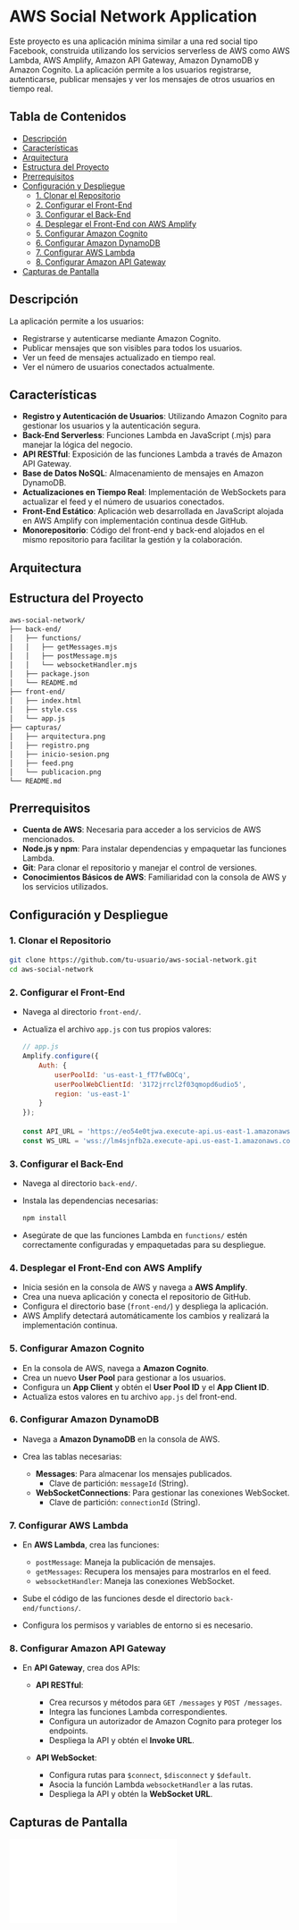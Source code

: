 # AWS Social Network Application

Este proyecto es una aplicación mínima similar a una red social tipo Facebook, construida utilizando los servicios serverless de AWS como AWS Lambda, AWS Amplify, Amazon API Gateway, Amazon DynamoDB y Amazon Cognito. La aplicación permite a los usuarios registrarse, autenticarse, publicar mensajes y ver los mensajes de otros usuarios en tiempo real.

## Tabla de Contenidos

- [Descripción](#descripción)
- [Características](#características)
- [Arquitectura](#arquitectura)
- [Estructura del Proyecto](#estructura-del-proyecto)
- [Prerrequisitos](#prerrequisitos)
- [Configuración y Despliegue](#configuración-y-despliegue)
  - [1. Clonar el Repositorio](#1-clonar-el-repositorio)
  - [2. Configurar el Front-End](#2-configurar-el-front-end)
  - [3. Configurar el Back-End](#3-configurar-el-back-end)
  - [4. Desplegar el Front-End con AWS Amplify](#4-desplegar-el-front-end-con-aws-amplify)
  - [5. Configurar Amazon Cognito](#5-configurar-amazon-cognito)
  - [6. Configurar Amazon DynamoDB](#6-configurar-amazon-dynamodb)
  - [7. Configurar AWS Lambda](#7-configurar-aws-lambda)
  - [8. Configurar Amazon API Gateway](#8-configurar-amazon-api-gateway)
- [Capturas de Pantalla](#capturas-de-pantalla)


## Descripción

La aplicación permite a los usuarios:

- Registrarse y autenticarse mediante Amazon Cognito.
- Publicar mensajes que son visibles para todos los usuarios.
- Ver un feed de mensajes actualizado en tiempo real.
- Ver el número de usuarios conectados actualmente.

## Características

- **Registro y Autenticación de Usuarios**: Utilizando Amazon Cognito para gestionar los usuarios y la autenticación segura.
- **Back-End Serverless**: Funciones Lambda en JavaScript (.mjs) para manejar la lógica del negocio.
- **API RESTful**: Exposición de las funciones Lambda a través de Amazon API Gateway.
- **Base de Datos NoSQL**: Almacenamiento de mensajes en Amazon DynamoDB.
- **Actualizaciones en Tiempo Real**: Implementación de WebSockets para actualizar el feed y el número de usuarios conectados.
- **Front-End Estático**: Aplicación web desarrollada en JavaScript alojada en AWS Amplify con implementación continua desde GitHub.
- **Monorepositorio**: Código del front-end y back-end alojados en el mismo repositorio para facilitar la gestión y la colaboración.

## Arquitectura



## Estructura del Proyecto

```
aws-social-network/
├── back-end/
│   ├── functions/
│   │   ├── getMessages.mjs
│   │   ├── postMessage.mjs
│   │   └── websocketHandler.mjs
│   ├── package.json
│   └── README.md
├── front-end/
│   ├── index.html
│   ├── style.css
│   └── app.js
├── capturas/
│   ├── arquitectura.png
│   ├── registro.png
│   ├── inicio-sesion.png
│   ├── feed.png
│   └── publicacion.png
└── README.md
```

## Prerrequisitos

- **Cuenta de AWS**: Necesaria para acceder a los servicios de AWS mencionados.
- **Node.js y npm**: Para instalar dependencias y empaquetar las funciones Lambda.
- **Git**: Para clonar el repositorio y manejar el control de versiones.
- **Conocimientos Básicos de AWS**: Familiaridad con la consola de AWS y los servicios utilizados.

## Configuración y Despliegue

### 1. Clonar el Repositorio

```bash
git clone https://github.com/tu-usuario/aws-social-network.git
cd aws-social-network
```

### 2. Configurar el Front-End

- Navega al directorio `front-end/`.
- Actualiza el archivo `app.js` con tus propios valores:

  ```javascript
  // app.js
  Amplify.configure({
      Auth: {
          userPoolId: 'us-east-1_fT7fwBOCq',
          userPoolWebClientId: '3172jrrcl2f03qmopd6udio5',
          region: 'us-east-1'
      }
  });

  const API_URL = 'https://eo54e0tjwa.execute-api.us-east-1.amazonaws.com/messages';
  const WS_URL = 'wss://lm4sjnfb2a.execute-api.us-east-1.amazonaws.com';
  ```


### 3. Configurar el Back-End

- Navega al directorio `back-end/`.
- Instala las dependencias necesarias:

  ```bash
  npm install
  ```

- Asegúrate de que las funciones Lambda en `functions/` estén correctamente configuradas y empaquetadas para su despliegue.

### 4. Desplegar el Front-End con AWS Amplify

- Inicia sesión en la consola de AWS y navega a **AWS Amplify**.
- Crea una nueva aplicación y conecta el repositorio de GitHub.
- Configura el directorio base (`front-end/`) y despliega la aplicación.
- AWS Amplify detectará automáticamente los cambios y realizará la implementación continua.

### 5. Configurar Amazon Cognito

- En la consola de AWS, navega a **Amazon Cognito**.
- Crea un nuevo **User Pool** para gestionar a los usuarios.
- Configura un **App Client** y obtén el **User Pool ID** y el **App Client ID**.
- Actualiza estos valores en tu archivo `app.js` del front-end.

### 6. Configurar Amazon DynamoDB

- Navega a **Amazon DynamoDB** en la consola de AWS.
- Crea las tablas necesarias:

  - **Messages**: Para almacenar los mensajes publicados.
    - Clave de partición: `messageId` (String).
  - **WebSocketConnections**: Para gestionar las conexiones WebSocket.
    - Clave de partición: `connectionId` (String).

### 7. Configurar AWS Lambda

- En **AWS Lambda**, crea las funciones:

  - `postMessage`: Maneja la publicación de mensajes.
  - `getMessages`: Recupera los mensajes para mostrarlos en el feed.
  - `websocketHandler`: Maneja las conexiones WebSocket.

- Sube el código de las funciones desde el directorio `back-end/functions/`.
- Configura los permisos y variables de entorno si es necesario.

### 8. Configurar Amazon API Gateway

- En **API Gateway**, crea dos APIs:

  - **API RESTful**:

    - Crea recursos y métodos para `GET /messages` y `POST /messages`.
    - Integra las funciones Lambda correspondientes.
    - Configura un autorizador de Amazon Cognito para proteger los endpoints.
    - Despliega la API y obtén el **Invoke URL**.

  - **API WebSocket**:

    - Configura rutas para `$connect`, `$disconnect` y `$default`.
    - Asocia la función Lambda `websocketHandler` a las rutas.
    - Despliega la API y obtén la **WebSocket URL**.

## Capturas de Pantalla

![Capturas](capturas/capturas.pdf)
